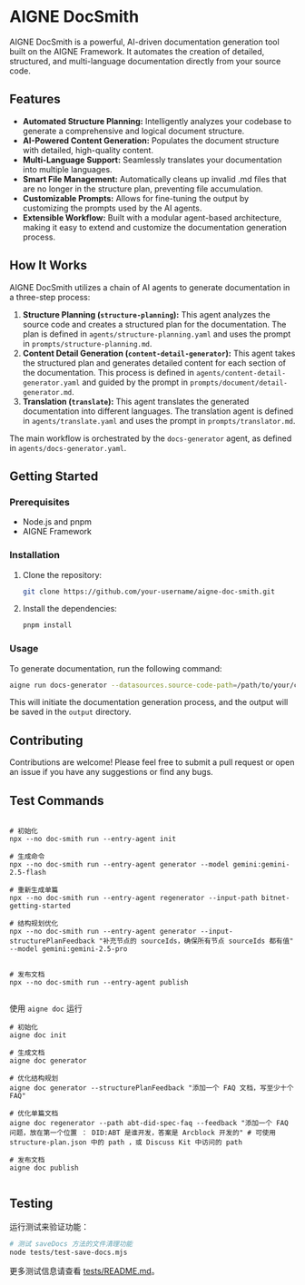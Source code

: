 # AIGNE DocSmith

AIGNE DocSmith is a powerful, AI-driven documentation generation tool built on the AIGNE Framework. It automates the creation of detailed, structured, and multi-language documentation directly from your source code.

## Features

- **Automated Structure Planning:** Intelligently analyzes your codebase to generate a comprehensive and logical document structure.
- **AI-Powered Content Generation:** Populates the document structure with detailed, high-quality content.
- **Multi-Language Support:** Seamlessly translates your documentation into multiple languages.
- **Smart File Management:** Automatically cleans up invalid .md files that are no longer in the structure plan, preventing file accumulation.
- **Customizable Prompts:** Allows for fine-tuning the output by customizing the prompts used by the AI agents.
- **Extensible Workflow:** Built with a modular agent-based architecture, making it easy to extend and customize the documentation generation process.

## How It Works

AIGNE DocSmith utilizes a chain of AI agents to generate documentation in a three-step process:

1.  **Structure Planning (`structure-planning`):** This agent analyzes the source code and creates a structured plan for the documentation. The plan is defined in `agents/structure-planning.yaml` and uses the prompt in `prompts/structure-planning.md`.
2.  **Content Detail Generation (`content-detail-generator`):** This agent takes the structured plan and generates detailed content for each section of the documentation. This process is defined in `agents/content-detail-generator.yaml` and guided by the prompt in `prompts/document/detail-generator.md`.
3.  **Translation (`translate`):** This agent translates the generated documentation into different languages. The translation agent is defined in `agents/translate.yaml` and uses the prompt in `prompts/translator.md`.

The main workflow is orchestrated by the `docs-generator` agent, as defined in `agents/docs-generator.yaml`.

## Getting Started

### Prerequisites

- Node.js and pnpm
- AIGNE Framework

### Installation

1.  Clone the repository:
    ```bash
    git clone https://github.com/your-username/aigne-doc-smith.git
    ```
2.  Install the dependencies:
    ```bash
    pnpm install
    ```

### Usage

To generate documentation, run the following command:

```bash
aigne run docs-generator --datasources.source-code-path=/path/to/your/code
```

This will initiate the documentation generation process, and the output will be saved in the `output` directory.

## Contributing

Contributions are welcome! Please feel free to submit a pull request or open an issue if you have any suggestions or find any bugs.

## Test Commands

```shell

# 初始化
npx --no doc-smith run --entry-agent init

# 生成命令
npx --no doc-smith run --entry-agent generator --model gemini:gemini-2.5-flash

# 重新生成单篇
npx --no doc-smith run --entry-agent regenerator --input-path bitnet-getting-started

# 结构规划优化
npx --no doc-smith run --entry-agent generator --input-structurePlanFeedback "补充节点的 sourceIds，确保所有节点 sourceIds 都有值" --model gemini:gemini-2.5-pro


# 发布文档
npx --no doc-smith run --entry-agent publish


```

使用 `aigne doc` 运行

```shell
# 初始化
aigne doc init

# 生成文档
aigne doc generator

# 优化结构规划
aigne doc generator --structurePlanFeedback "添加一个 FAQ 文档，写至少十个 FAQ"

# 优化单篇文档
aigne doc regenerator --path abt-did-spec-faq --feedback "添加一个 FAQ 问题，放在第一个位置 ： DID:ABT 是谁开发，答案是 Arcblock 开发的" # 可使用 structure-plan.json 中的 path ，或 Discuss Kit 中访问的 path

# 发布文档
aigne doc publish


```

## Testing

运行测试来验证功能：

```bash
# 测试 saveDocs 方法的文件清理功能
node tests/test-save-docs.mjs
```

更多测试信息请查看 [tests/README.md](tests/README.md)。
